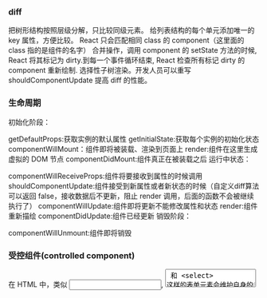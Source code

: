 ### diff

把树形结构按照层级分解，只比较同级元素。
给列表结构的每个单元添加唯一的 key 属性，方便比较。
React 只会匹配相同 class 的 component（这里面的 class 指的是组件的名字）
合并操作，调用 component 的 setState 方法的时候, React 将其标记为 dirty.到每一个事件循环结束, React 检查所有标记 dirty 的 component 重新绘制.
选择性子树渲染。开发人员可以重写 shouldComponentUpdate 提高 diff 的性能。

### 生命周期

初始化阶段：

getDefaultProps:获取实例的默认属性
getInitialState:获取每个实例的初始化状态
componentWillMount：组件即将被装载、渲染到页面上
render:组件在这里生成虚拟的 DOM 节点
componentDidMount:组件真正在被装载之后
运行中状态：

componentWillReceiveProps:组件将要接收到属性的时候调用
shouldComponentUpdate:组件接受到新属性或者新状态的时候（自定义diff算法   可以返回 false，接收数据后不更新，阻止 render 调用，后面的函数不会被继续执行了）
componentWillUpdate:组件即将更新不能修改属性和状态
render:组件重新描绘
componentDidUpdate:组件已经更新
销毁阶段：

componentWillUnmount:组件即将销毁


### 受控组件(controlled component)
在 HTML 中，类似 <input>, <textarea> 和 <select> 这样的表单元素会维护自身的状态，并基于用户的输入来更新。当用户提交表单时，前面提到的元素的值将随表单一起被发送。但在 React 中会有些不同，包含表单元素的组件将会在 state 中追踪输入的值，并且每次调用回调函数时，如 onChange 会更新 state，重新渲染组件。一个输入表单元素，它的值通过 React 的这种方式来控制，这样的元素就被称为"受控元素"。


## Controlled Component 与 Uncontrolled Component 之间的区别
React 的核心组成之一就是能够维持内部状态的自治组件，不过当我们引入原生的HTML表单元素时（input,select,textarea 等），我们是否应该将所有的数据托管到 React 组件中还是将其仍然保留在 DOM 元素中呢？这个问题的答案就是受控组件与非受控组件的定义分割。受控组件（Controlled Component）代指那些交由 React 控制并且所有的表单数据统一存放的组件。譬如下面这段代码中username变量值并没有存放到DOM元素中，而是存放在组件状态数据中。任何时候我们需要改变username变量值时，我们应当调用setState函数进行修改。
```js
// 受控
class ControlledForm extends Component {
  state = {
    username: ''
  }
  updateUsername = (e) => {
    this.setState({
      username: e.target.value,
    })
  }
  handleSubmit = () => {}
  render () {
    return (
      <form onSubmit={this.handleSubmit}>
        <input
          type='text'
          value={this.state.username}
          onChange={this.updateUsername} />
        <button type='submit'>Submit</button>
      </form>
    )
  }
}
```

```js
// UnControlledForm
class UnControlledForm extends Component {
  handleSubmit = () => {
    console.log("Input Value: ", this.input.value)
  }
  render () {
    return (
      <form onSubmit={this.handleSubmit}>
        <input
          type='text'
          ref={(input) => this.input = input} />
        <button type='submit'>Submit</button>
      </form>
    )
  }
}
```

竟然非受控组件看上去更好实现，我们可以直接从 DOM 中抓取数据，而不需要添加额外的代码。不过实际开发中我们并不提倡使用非受控组件，因为实际情况下我们需要更多的考虑表单验证、选择性的开启或者关闭按钮点击、强制输入格式等功能支持，而此时我们将数据托管到 React 中有助于我们更好地以声明式的方式完成这些功能。引入 React 或者其他 MVVM 框架最初的原因就是为了将我们从繁重的直接操作 DOM 中解放出来。


### 高阶组件(higher order component)
高阶组件是一个以组件为参数并返回一个新组件的函数。HOC 运行你重用代码、逻辑和引导抽象。最常见的可能是 Redux 的 connect 函数。除了简单分享工具库和简单的组合，HOC 最好的方式是共享 React 组件之间的行为。如果你发现你在不同的地方写了大量代码来做同一件事时，就应该考虑将代码重构为可重用的 HOC。

### 在构造函数中)调用 super(props) 的目的是什么
在 super() 被调用之前，子类是不能使用 this 的，在 ES2015 中，子类必须在 constructor 中调用 super()。传递 props 给 super() 的原因则是便于(在子类中)能在 constructor 访问 this.props。


### redux
1. redux 是一个应用数据流框架，主要是解决了组件间状态共享的问题，原理是集中式管理，主要有三个核心方法，action，store，reducer，工作流程是 view 调用 store 的 dispatch 接收 action 传入 store，reducer 进行 state 操作，view 通过 store 提供的 getState 获取最新的数据，flux 也是用来进行数据操作的，有四个组成部分 action，dispatch，view，store，工作流程是 view 发出一个 action，派发器接收 action，让 store 进行数据更新，更新完成以后 store 发出 change，view 接受 change 更新视图。Redux 和 Flux 很像。主要区别在于 Flux 有多个可以改变应用状态的 store，在 Flux 中 dispatcher 被用来传递数据到注册的回调事件，但是在 redux 中只能定义一个可更新状态的 store，redux 把 store 和 Dispatcher 合并,结构更加简单清晰
2. 新增 state,对状态的管理更加明确，通过 redux，流程更加规范了，减少手动编码量，提高了编码效率，同时缺点时当数据更新时有时候组件不需要，但是也要重新绘制，有些影响效率。一般情况下，我们在构建多交互，多数据流的复杂项目应用时才会使用它们

### 生命周期中的哪一步你应该发起 AJAX 请求
componentDidMount

1. React Fiber 会通过开始或停止渲染的方式优化应用性能，其会影响到 componentWillMount 的触发次数。对于 componentWillMount 这个生命周期函数的调用次数会变得不确定，React 可能会多次频繁调用 componentWillMount。如果我们将 AJAX 请求放到 componentWillMount 函数中，那么显而易见其会被触发多次，自然也就不是好的选择。
2. 如果我们将 AJAX 请求放置在生命周期的其他函数中，我们并不能保证请求仅在组件挂载完毕后才会要求响应。如果我们的数据请求在组件挂载之前就完成，并且调用了setState函数将数据添加到组件状态中，对于未挂载的组件则会报错。而在 componentDidMount 函数中进行 AJAX 请求则能有效避免这个问题。


### React 中的事件处理逻辑

为了解决跨浏览器兼容性问题，React 会将浏览器原生事件（Browser Native Event）封装为合成事件（SyntheticEvent）传入设置的事件处理器中。这里的合成事件提供了与原生事件相同的接口，不过它们屏蔽了底层浏览器的细节差异，保证了行为的一致性。另外有意思的是，React 并没有直接将事件附着到子元素上，而是以单一事件监听器的方式将所有的事件发送到顶层进行处理。这样 React 在更新 DOM 的时候就不需要考虑如何去处理附着在 DOM 上的事件监听器，最终达到优化性能的目的。

### createElement 与 cloneElement 的区别

createElement 函数是 JSX 编译之后使用的创建 React Element 的函数，而 cloneElement 则是用于复制某个元素并传入新的 Props。